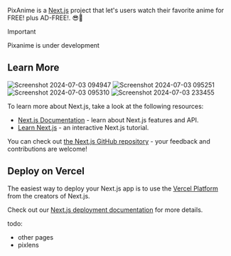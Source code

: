 PixAnime is a [Next.js](https://nextjs.org/) project that let's users watch their favorite anime for FREE! plus AD-FREE!. 😎🤩

> [!Important]
>
> Pixanime is under development

## Learn More

![Screenshot 2024-07-03 094947](https://github.com/leenrd/pixanime/assets/103997539/ed745ed5-f09a-47d3-8750-c974e18afbcb)
![Screenshot 2024-07-03 095251](https://github.com/leenrd/pixanime/assets/103997539/cce6ebf8-ab14-4918-95b6-0040c016bfe0)
![Screenshot 2024-07-03 095310](https://github.com/leenrd/pixanime/assets/103997539/7174c92e-fc09-4884-8e2e-12e0b419febd)
![Screenshot 2024-07-03 233455](https://github.com/leenrd/pixanime/assets/103997539/5047ceac-d5ad-40b5-b1e1-0dbb1ab05010)


To learn more about Next.js, take a look at the following resources:

- [Next.js Documentation](https://nextjs.org/docs) - learn about Next.js features and API.
- [Learn Next.js](https://nextjs.org/learn) - an interactive Next.js tutorial.

You can check out [the Next.js GitHub repository](https://github.com/vercel/next.js/) - your feedback and contributions are welcome!

## Deploy on Vercel

The easiest way to deploy your Next.js app is to use the [Vercel Platform](https://vercel.com/new?utm_medium=default-template&filter=next.js&utm_source=create-next-app&utm_campaign=create-next-app-readme) from the creators of Next.js.

Check out our [Next.js deployment documentation](https://nextjs.org/docs/deployment) for more details.

todo:

- other pages
- pixlens
